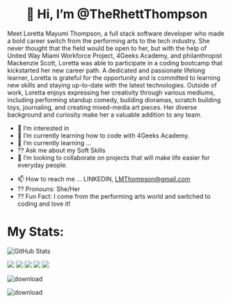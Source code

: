 <h1 align="center">👋 Hi, I’m @TheRhettThompson </h1>
<!-- <h3 align="center">
 
 <img align="center" alt="Coding" width="400" src="<div style="position: relative; width: 100%; height: 0; padding-top: 25.0000%;
 padding-bottom: 0; box-shadow: 0 2px 8px 0 rgba(63,69,81,0.16); margin-top: 1.6em; margin-bottom: 0.9em; overflow: hidden;
 border-radius: 8px; will-change: transform;">
  <iframe loading="lazy" style="position: absolute; width: 100%; height: 100%; top: 0; left: 0; border: none; padding: 0;margin: 0;"
    src="https:&#x2F;&#x2F;www.canva.com&#x2F;design&#x2F;DAFb-fkqVEw&#x2F;watch?embed" allowfullscreen="allowfullscreen" allow="fullscreen">
  </iframe>
</div>
<a href="https:&#x2F;&#x2F;www.canva.com&#x2F;design&#x2F;DAFb-fkqVEw&#x2F;watch?utm_content=DAFb-fkqVEw&amp;utm_campaign=designshare&amp;utm_medium=embeds&amp;utm_source=link" target="_blank" rel="noopener">Loretta Mayumi Thompson - GitHub 03.01.23</a> by ElleVeeLane
 -->
<p>Meet Loretta Mayumi Thompson, a full stack software developer who made a bold career switch from the performing arts to the tech industry. She never thought that the field would be open to her, but with the help of United Way Miami Workforce Project, 4Geeks Academy, and philanthropist Mackenzie Scott, Loretta was able to participate in a coding bootcamp that kickstarted her new career path. A dedicated and passionate lifelong learner, Loretta is grateful for the opportunity and is committed to learning new skills and staying up-to-date with the latest technologies. Outside of work, Loretta enjoys expressing her creativity through various mediums, including performing standup comedy, building dioramas, scratch building toys, journaling, and creating mixed-media art pieces. Her diverse background and curiosity make her a valuable addition to any team. </p>
 
 - 👀 I’m interested in 
- 🌱 I’m currently learning how to code with 4Geeks Academy.
- 🌱 I’m currently learning ...
- ?? Ask me about my Soft Skills
- 💞️ I’m looking to collaborate on projects that will make life easier for everyday people.
<!-- - ?? I'm looking for help with ... -->
- 📫 How to reach me ... LINKEDIN, LMThompson@gmail.com
- ?? Pronouns: She/Her
- ?? Fun Fact: I come from the performing arts world and switched to coding and love it!

# My Stats:

![GitHub Stats](https://github-readme-stats.vercel.app/api?username=TheRhettThompson&tokyonight)

[![](https://raw.githubusercontent.com/TheRhettThompson/TheRhettThompson/master/profile-summary-card-output/solarized_dark/0-profile-details.svg)](https://github.com/vn7n24fzkq/github-profile-summary-cards)
[![](https://raw.githubusercontent.com/TheRhettThompson/TheRhettThompson/master/profile-summary-card-output/solarized_dark/1-repos-per-language.svg)](https://github.com/vn7n24fzkq/github-profile-summary-cards) [![](https://raw.githubusercontent.com/TheRhettThompson/TheRhettThompson/master/profile-summary-card-output/solarized_dark/2-most-commit-language.svg)](https://github.com/vn7n24fzkq/github-profile-summary-cards)
[![](https://raw.githubusercontent.com/TheRhettThompson/TheRhettThompson/master/profile-summary-card-output/solarized_dark/3-stats.svg)](https://github.com/vn7n24fzkq/github-profile-summary-cards) [![](https://raw.githubusercontent.com/TheRhettThompson/TheRhettThompson/master/profile-summary-card-output/solarized_dark/4-productive-time.svg)](https://github.com/vn7n24fzkq/github-profile-summary-cards)

<!--  
 <ahref="https://www.linkedin.com/in/loretta-mayumi-thompson-293773256/" target="blank><img align="center" src
 








<!---
TheRhettThompson/TheRhettThompson is a ✨ special ✨ repository because its `README.md` (this file) appears on your GitHub profile.
You can click the Preview link to take a look at your changes.
--->

<!--THIS IS THE SITTING IMAGE LEGS CROSSED https://blush.design/api/download?shareUri=58-xtCn8H7VTT6ih&c=Skin_0%7Eae5d29&w=800&h=800&fm=png  -->

<!--THIS IS THE SITTING IMAGE SITTING ON FLOOR https://blush.design/api/download?shareUri=AszM7ljBT-K_m2Hr&c=Skin_0%7Eae5d29&w=800&h=800&fm=png  -->

<!--THIS IS THE STANDING IMAGE https://blush.design/api/download?shareUri=jxQO6UmubBH19Jdo&c=Skin_0%7Ed08b5b&w=800&h=800&fm=png  -->
![download](https://user-images.githubusercontent.com/112714412/221374692-391e6c21-8a9f-4efa-96f3-2237b7e217dd.png)

<!--ME CODING WHEN THE CODE IS DYNAMITE WORKING AS IT SUPPOSED TO! CEZAR BERJE SITTING  https://blush.design/api/download?shareUri=nG--IoCR8z8O3lws&c=Hair_0%7E150656_Rainbow_0%7E008bf7_Skin_0%7Ed46b55&bg=bd3b68&w=800&h=800&fm=png  -->

<!-- THE FACE I HAVE WHEN THE CODE IS SUPPOSED TO WORK, THEN DOESN'T https://blush.design/api/download?shareUri=AszM7ljBT-K_m2Hr&c=Skin_0%7Eae5d29&w=800&h=800&fm=png  -->

![download](https://user-images.githubusercontent.com/112714412/221374752-45568383-451a-45b1-ab2e-33569c29fe45.jpg)
